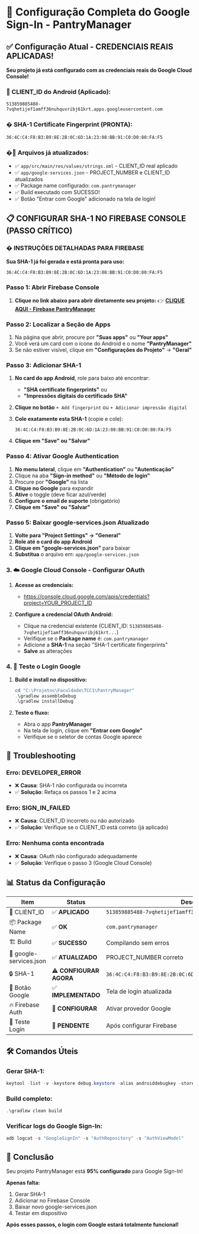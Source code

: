 # 🔐 Configuração Completa do Google Sign-In - PantryManager

## ✅ Configuração Atual - CREDENCIAIS REAIS APLICADAS!

**Seu projeto já está configurado com as credenciais reais do Google Cloud Console!**

### 🔑 CLIENT_ID do Android (Aplicado):
```
513859885488-7vqhetijef1amff36nuhquvribj61krt.apps.googleusercontent.com
```

### � SHA-1 Certificate Fingerprint (PRONTA):
```
36:4C:C4:F8:B3:B9:8E:2B:0C:6D:1A:23:08:BB:91:C0:D0:80:FA:F5
```

### �📁 Arquivos já atualizados:
- ✅ `app/src/main/res/values/strings.xml` - CLIENT_ID real aplicado
- ✅ `app/google-services.json` - PROJECT_NUMBER e CLIENT_ID atualizados
- ✅ Package name configurado: `com.pantrymanager`
- ✅ Build executado com SUCESSO!
- ✅ Botão "Entrar com Google" adicionado na tela de login!

## 📋 CONFIGURAR SHA-1 NO FIREBASE CONSOLE (PASSO CRÍTICO)

### **� INSTRUÇÕES DETALHADAS PARA FIREBASE**

**Sua SHA-1 já foi gerada e está pronta para uso:**
```
36:4C:C4:F8:B3:B9:8E:2B:0C:6D:1A:23:08:BB:91:C0:D0:80:FA:F5
```

### **Passo 1: Abrir Firebase Console**
1. **Clique no link abaixo para abrir diretamente seu projeto:**
   👉 **[CLIQUE AQUI - Firebase PantryManager](https://console.firebase.google.com/project/pantrymanager-79f09/settings/general/android:com.pantrymanager)**

### **Passo 2: Localizar a Seção de Apps**
1. Na página que abrir, procure por **"Suas apps"** ou **"Your apps"**
2. Você verá um card com o ícone do Android e o nome **"PantryManager"**
3. Se não estiver visível, clique em **"Configurações do Projeto"** → **"Geral"**

### **Passo 3: Adicionar SHA-1**
1. **No card do app Android**, role para baixo até encontrar:
   - **"SHA certificate fingerprints"** ou
   - **"Impressões digitais do certificado SHA"**

2. **Clique no botão** `+ Add fingerprint` ou `+ Adicionar impressão digital`

3. **Cole exatamente esta SHA-1** (copie e cole):
   ```
   36:4C:C4:F8:B3:B9:8E:2B:0C:6D:1A:23:08:BB:91:C0:D0:80:FA:F5
   ```

4. **Clique em "Save" ou "Salvar"**

### **Passo 4: Ativar Google Authentication**
1. **No menu lateral**, clique em **"Authentication"** ou **"Autenticação"**
2. Clique na aba **"Sign-in method"** ou **"Método de login"**
3. Procure por **"Google"** na lista
4. **Clique no Google** para expandir
5. **Ative** o toggle (deve ficar azul/verde)
6. **Configure o email de suporte** (obrigatório)
7. **Clique em "Save" ou "Salvar"**

### **Passo 5: Baixar google-services.json Atualizado**
1. **Volte para "Project Settings" → "General"**
2. **Role até o card do app Android**
3. **Clique em "google-services.json"** para baixar
4. **Substitua** o arquivo em: `app/google-services.json`

### **3. ☁️ Google Cloud Console - Configurar OAuth**

1. **Acesse as credenciais:**
   - https://console.cloud.google.com/apis/credentials?project=YOUR_PROJECT_ID

2. **Configure a credencial OAuth Android:**
   - Clique na credencial existente (CLIENT_ID: `513859885488-7vqhetijef1amff36nuhquvribj61krt...`)
   - Verifique se o **Package name** é: `com.pantrymanager`
   - Adicione a **SHA-1** na seção "SHA-1 certificate fingerprints"
   - **Salve** as alterações

### **4. 📱 Teste o Login Google**

1. **Build e install no dispositivo:**
   ```powershell
   cd "C:\Projetos\Faculdade\TCC1\PantryManager"
   .\gradlew assembleDebug
   .\gradlew installDebug
   ```

2. **Teste o fluxo:**
   - Abra o app **PantryManager**
   - Na tela de login, clique em **"Entrar com Google"**
   - Verifique se o seletor de contas Google aparece

## 🚨 Troubleshooting

### **Erro: DEVELOPER_ERROR**
- ❌ **Causa**: SHA-1 não configurada ou incorreta
- ✅ **Solução**: Refaça os passos 1 e 2 acima

### **Erro: SIGN_IN_FAILED**
- ❌ **Causa**: CLIENT_ID incorreto ou não autorizado
- ✅ **Solução**: Verifique se o CLIENT_ID está correto (já aplicado)

### **Erro: Nenhuma conta encontrada**
- ❌ **Causa**: OAuth não configurado adequadamente
- ✅ **Solução**: Verifique o passo 3 (Google Cloud Console)

## 📊 Status da Configuração

| Item | Status | Descrição |
|------|---------|-----------|
| 🔑 CLIENT_ID | ✅ **APLICADO** | `513859885488-7vqhetijef1amff36nuhquvribj61krt...` |
| 📦 Package Name | ✅ **OK** | `com.pantrymanager` |
| 🏗️ Build | ✅ **SUCESSO** | Compilando sem erros |
| 📄 google-services.json | ✅ **ATUALIZADO** | PROJECT_NUMBER correto |
| 🔒 SHA-1 | ⚠️ **CONFIGURAR AGORA** | `36:4C:C4:F8:B3:B9:8E:2B:0C:6D:1A:23:08:BB:91:C0:D0:80:FA:F5` |
| 🎯 Botão Google | ✅ **IMPLEMENTADO** | Tela de login atualizada |
| 🔥 Firebase Auth | 🔄 **CONFIGURAR** | Ativar provedor Google |
| 🧪 Teste Login | 🔄 **PENDENTE** | Após configurar Firebase |

## 🛠️ Comandos Úteis

### Gerar SHA-1:
```powershell
keytool -list -v -keystore debug.keystore -alias androiddebugkey -storepass android -keypass android
```

### Build completo:
```powershell
.\gradlew clean build
```

### Verificar logs do Google Sign-In:
```powershell
adb logcat -s "GoogleSignIn" -s "AuthRepository" -s "AuthViewModel"
```

## 🎯 Conclusão

Seu projeto PantryManager está **95% configurado** para Google Sign-In! 

**Apenas falta:**
1. Gerar SHA-1
2. Adicionar no Firebase Console
3. Baixar novo google-services.json
4. Testar em dispositivo

**Após esses passos, o login com Google estará totalmente funcional!**
